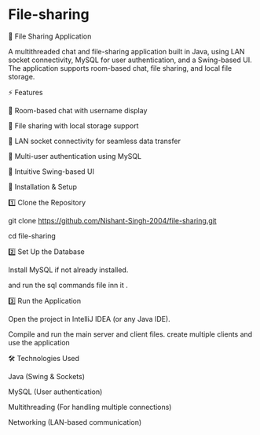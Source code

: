 # File-sharing 

📁 File Sharing Application

A multithreaded chat and file-sharing application built in Java, using LAN socket connectivity, MySQL for user authentication, and a Swing-based UI. The application supports room-based chat, file sharing, and local file storage.

⚡ Features

🔹 Room-based chat with username display

🔹 File sharing with local storage support

🔹 LAN socket connectivity for seamless data transfer

🔹 Multi-user authentication using MySQL

🔹 Intuitive Swing-based UI

🚀 Installation & Setup

1️⃣ Clone the Repository

git clone https://github.com/Nishant-Singh-2004/file-sharing.git

cd file-sharing

2️⃣ Set Up the Database

Install MySQL if not already installed.

and run the sql commands file inn it .

3️⃣ Run the Application

Open the project in IntelliJ IDEA (or any Java IDE).

Compile and run the main server and client files.
create multiple clients and use the application

🛠️ Technologies Used

Java (Swing & Sockets)

MySQL (User authentication)

Multithreading (For handling multiple connections)

Networking (LAN-based communication)

